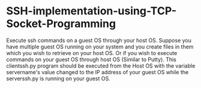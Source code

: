 # SSH-implementation-using-TCP-Socket-Programming
Execute ssh commands on a guest OS through your host OS.
Suppose you have multiple guest OS running on your system and you create files in them which you wish to retrieve on your host OS. Or if you wish to execute commands on your guest OS through host OS (Similar to Putty).
This clientssh.py program should be executed from the Host OS with the variable servername's value changed to the IP address of your guest OS while the serverssh.py is running on your guest OS.


